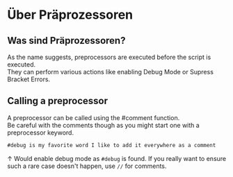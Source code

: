 # Über Präprozessoren

## Was sind Präprozessoren?

As the name suggests, preprocessors are executed before the script is executed.  
They can perform various actions like enabling Debug Mode or Supress Bracket Errors.

## Calling a preprocessor

A preprocessor can be called using the #comment function.  
Be careful with the comments though as you might start one with a preprocessor keyword.

```JAVA
#debug is my favorite word I like to add it everywhere as a comment
```

↑ Would enable debug mode as `#debug` is found. If you really want to ensure such a rare case doesn't happen, use `//` for comments.